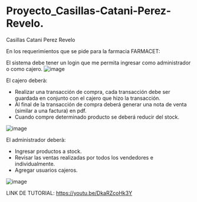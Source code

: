 # Proyecto_Casillas-Catani-Perez-Revelo.
Casillas
Catani
Perez
Revelo

En los requerimientos que se pide para la farmacia FARMACET:

El sistema debe tener un login que me permita ingresar como administrador o como cajero.
![image](https://github.com/Alan-Perez02/Proyecto_Casillas-Catani-Perez-Revelo/assets/117744029/effafdb9-e743-4152-8f01-ce870c3a4c51)

El cajero deberà:
- Realizar una transacción de compra, cada transacción debe ser guardada en conjunto con el cajero que hizo la transacción.
- Al final de la transacción de compra deberá generar una nota de venta (similar a una factura) en pdf.
- Cuando compre determinado producto se deberá reducir del stock.

![image](https://github.com/Alan-Perez02/Proyecto_Casillas-Catani-Perez-Revelo/assets/117744029/1a596db1-8758-4dfc-be69-a6604b3bab04)

El administrador deberà:
- Ingresar productos a stock.
- Revisar las ventas realizadas por todos los vendedores e individualmente.
- Agregar usuarios cajeros.
  
![image](https://github.com/Alan-Perez02/Proyecto_Casillas-Catani-Perez-Revelo/assets/117744029/b312821f-fad3-4ebc-a025-b5c3d24316ca)

 LINK DE TUTORIAL: https://youtu.be/DkaRZcoHk3Y

